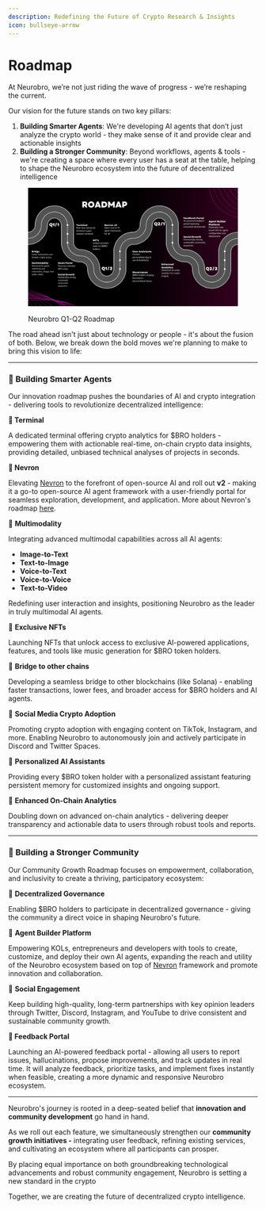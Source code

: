 ```yaml
---
description: Redefining the Future of Crypto Research & Insights
icon: bullseye-arrow
---
```


# Roadmap

At Neurobro, we’re not just riding the wave of progress - we’re reshaping the current.&#x20;

Our vision for the future stands on two key pillars:

1. **Building Smarter Agents**: We're developing AI agents that don’t just analyze the crypto world - they make sense of it and provide clear and actionable insights
2. **Building a Stronger Community**: Beyond workflows, agents & tools - we're creating a space where every user has a seat at the table, helping to shape the Neurobro ecosystem into the future of decentralized intelligence

<figure><img src="../.gitbook/assets/Dark Green Modular Business Roadmap Brainstorm (1) (1).png" alt=""><figcaption><p>Neurobro Q1-Q2 Roadmap</p></figcaption></figure>

The road ahead isn't just about technology or people - it's about the fusion of both. Below, we break down the bold moves we're planning to make to bring this vision to life:

***

### 🔸 Building Smarter Agents

Our innovation roadmap pushes the boundaries of AI and crypto integration - delivering tools to revolutionize decentralized intelligence:

**📍 Terminal**

A dedicated terminal offering crypto analytics for $BRO holders - empowering them with actionable real-time, on-chain crypto data insights, providing detailed, unbiased technical analyses of projects in seconds.

**📍 Nevron**

Elevating [Nevron](../technical/nevron/) to the forefront of open-source AI and roll out **v2** - making it a go-to open-source AI agent framework with a user-friendly portal for seamless exploration, development, and application. More about Nevron's roadmap [here](../technical/nevron/roadmap.md).

📍 **Multimodality**

Integrating advanced multimodal capabilities across all AI agents:

* **Image-to-Text**
* **Text-to-Image**
* **Voice-to-Text**
* **Voice-to-Voice**
* **Text-to-Video**

Redefining user interaction and insights, positioning Neurobro as the leader in truly multimodal AI agents.

📍 **Exclusive NFTs**

Launching NFTs that unlock access to exclusive AI-powered applications, features, and tools like music generation for $BRO token holders.

📍 **Bridge to other chains**

Developing a seamless bridge to other blockchains (like Solana) - enabling faster transactions, lower fees, and broader access for $BRO holders and AI agents.

📍 **Social Media Crypto Adoption**

Promoting crypto adoption with engaging content on TikTok, Instagram, and more. Enabling Neurobro to autonomously join and actively participate in Discord and Twitter Spaces.

📍 **Personalized AI Assistants**

Providing every $BRO token holder with a personalized assistant featuring persistent memory for customized insights and ongoing support.

📍 **Enhanced On-Chain Analytics**

Doubling down on advanced on-chain analytics - delivering deeper transparency and actionable data to users through robust tools and reports.

***

### 🔸 Building a Stronger Community

Our Community Growth Roadmap focuses on empowerment, collaboration, and inclusivity to create a thriving, participatory ecosystem:

📍 **Decentralized Governance**

Enabling $BRO holders to participate in decentralized governance - giving the community a direct voice in shaping Neurobro's future.

📍 **Agent Builder Platform**

Empowering KOLs, entrepreneurs and developers with tools to create, customize, and deploy their own AI agents, expanding the reach and utility of the Neurobro ecosystem based on top of [Nevron](../technical/nevron/) framework and promote innovation and collaboration.

📍 **Social Engagement**

Keep building high-quality, long-term partnerships with key opinion leaders through Twitter, Discord, Instagram, and YouTube to drive consistent and sustainable community growth.

**📍 Feedback Portal**

Launching an AI-powered feedback portal - allowing all users to report issues, hallucinations, propose improvements, and track updates in real time. It will analyze feedback, prioritize tasks, and implement fixes instantly when feasible, creating a more dynamic and responsive Neurobro ecosystem.

***

Neurobro's journey is rooted in a deep-seated belief that **innovation and community development** go hand in hand.&#x20;

As we roll out each feature, we simultaneously strengthen our **community growth initiatives -** integrating user feedback, refining existing services, and cultivating an ecosystem where all participants can prosper.

By placing equal importance on both groundbreaking technological advancements and robust community engagement, Neurobro is setting a new standard in the crypto

Together, we are creating the future of decentralized crypto intelligence.
